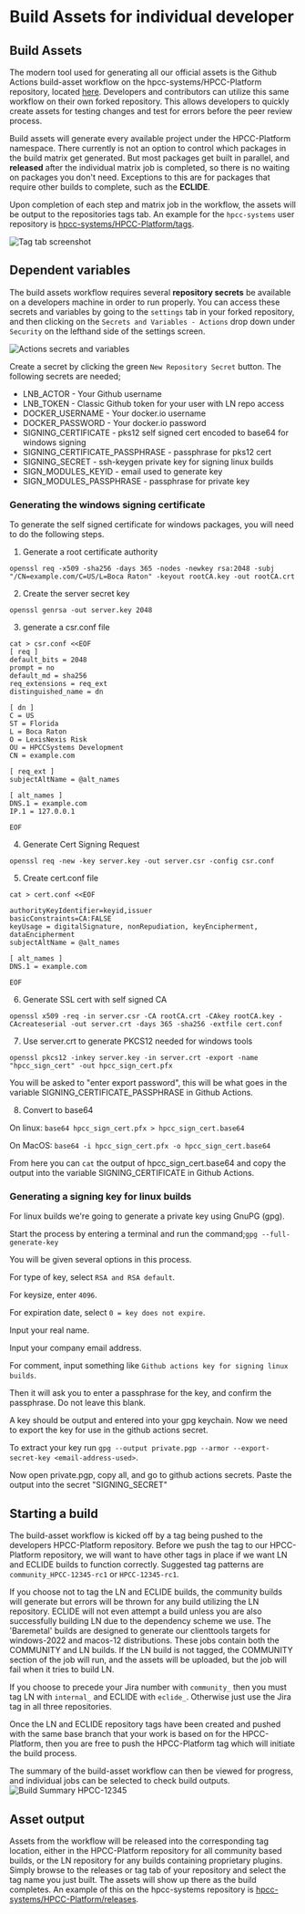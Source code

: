 # Build Assets for individual developer

## Build Assets
The modern tool used for generating all our official assets is the Github Actions build-asset workflow on the hpcc-systems/HPCC-Platform repository, located [here](https://github.com/hpcc-systems/HPCC-Platform/actions/workflows/build-assets.yml).  Developers and contributors can utilize this same workflow on their own forked repository. This allows developers to quickly create assets for testing changes and test for errors before the peer review process.

Build assets will generate every available project under the HPCC-Platform namespace. There currently is not an option to control which packages in the build matrix get generated.  But most packages get built in parallel, and __released__ after the individual matrix job is completed, so there is no waiting on packages you don't need. Exceptions to this are for packages that require other builds to complete, such as the __ECLIDE__.

Upon completion of each step and matrix job in the workflow, the assets will be output to the repositories tags tab.  An example for the `hpcc-systems` user repository is [hpcc-systems/HPCC-Platform/tags](https://github.com/hpcc-systems/HPCC-Platform/tags).

![Tag tab screenshot](/devdoc/resources/images/repository-tag-tab.png)

## Dependent variables
The build assets workflow requires several __repository secrets__ be available on a developers machine in order to run properly.  You can access these secrets and variables by going to the `settings` tab in your forked repository, and then clicking on the `Secrets and Variables - Actions` drop down under `Security` on the lefthand side of the settings screen.

![Actions secrets and variables](/devdoc/resources/images/actions-secrets-and-variables.png)

Create a secret by clicking the green `New Repository Secret` button.  The following secrets are needed;

* LNB_ACTOR - Your Github username
* LNB_TOKEN - Classic Github token for your user with LN repo access
* DOCKER_USERNAME - Your docker.io username
* DOCKER_PASSWORD - Your docker.io password
* SIGNING_CERTIFICATE - pks12 self signed cert encoded to base64 for windows signing
* SIGNING_CERTIFICATE_PASSPHRASE - passphrase for pks12 cert
* SIGNING_SECRET - ssh-keygen private key for signing linux builds
* SIGN_MODULES_KEYID - email used to generate key
* SIGN_MODULES_PASSPHRASE - passphrase for private key

### Generating the windows signing certificate
To generate the self signed certificate for windows packages, you will need to do the following steps.

1. Generate a root certificate authority

```openssl req -x509 -sha256 -days 365 -nodes -newkey rsa:2048 -subj "/CN=example.com/C=US/L=Boca Raton" -keyout rootCA.key -out rootCA.crt```

2. Create the server secret key

`openssl genrsa -out server.key 2048`

3. generate a csr.conf file
```
cat > csr.conf <<EOF
[ req ]
default_bits = 2048
prompt = no
default_md = sha256
req_extensions = req_ext
distinguished_name = dn

[ dn ]
C = US
ST = Florida
L = Boca Raton
O = LexisNexis Risk
OU = HPCCSystems Development
CN = example.com

[ req_ext ]
subjectAltName = @alt_names

[ alt_names ]
DNS.1 = example.com
IP.1 = 127.0.0.1

EOF
```
4. Generate Cert Signing Request

`openssl req -new -key server.key -out server.csr -config csr.conf`

5. Create cert.conf file
```
cat > cert.conf <<EOF

authorityKeyIdentifier=keyid,issuer
basicConstraints=CA:FALSE
keyUsage = digitalSignature, nonRepudiation, keyEncipherment, dataEncipherment
subjectAltName = @alt_names

[ alt_names ]
DNS.1 = example.com

EOF
```
6. Generate SSL cert with self signed CA

`openssl x509 -req -in server.csr -CA rootCA.crt -CAkey rootCA.key -CAcreateserial -out server.crt -days 365 -sha256 -extfile cert.conf`

7. Use server.crt to generate PKCS12 needed for windows tools

`openssl pkcs12 -inkey server.key -in server.crt -export -name "hpcc_sign_cert" -out hpcc_sign_cert.pfx`

You will be asked to "enter export password", this will be what goes in the variable SIGNING_CERTIFICATE_PASSPHRASE in Github Actions.

8. Convert to base64

On linux:
`base64 hpcc_sign_cert.pfx > hpcc_sign_cert.base64`

On MacOS:
`base64 -i hpcc_sign_cert.pfx -o hpcc_sign_cert.base64`

From here you can `cat` the output of hpcc_sign_cert.base64 and copy the output into the variable SIGNING_CERTIFICATE in Github Actions.

### Generating a signing key for linux builds
For linux builds we're going to generate a private key using GnuPG (gpg).

Start the process by entering a terminal and run the command;`gpg --full-generate-key`

You will be given several options in this process. 

For type of key, select `RSA and RSA default`. 

For keysize, enter `4096`.

For expiration date, select `0 = key does not expire`.

Input your real name.

Input your company email address.

For comment, input something like `Github actions key for signing linux builds`.

Then it will ask you to enter a passphrase for the key, and confirm the passphrase.  Do not leave this blank.

A key should be output and entered into your gpg keychain.  Now we need to export the key for use in the github actions secret.

To extract your key run `gpg --output private.pgp --armor --export-secret-key <email-address-used>`.

Now open private.pgp, copy all, and go to github actions secrets. Paste the output into the secret "SIGNING_SECRET"

## Starting a build
The build-asset workflow is kicked off by a tag being pushed to the developers HPCC-Platform repository.  Before we push the tag to our HPCC-Platform repository, we will want to have other tags in place if we want LN and ECLIDE builds to function correctly.  Suggested tag patterns are `community_HPCC-12345-rc1` or `HPCC-12345-rc1`.

If you choose not to tag the LN and ECLIDE builds, the community builds will generate but errors will be thrown for any build utilizing the LN repository.  ECLIDE will not even attempt a build unless you are also successfully building LN due to the dependency scheme we use.  The 'Baremetal' builds are designed to generate our clienttools targets for windows-2022 and macos-12 distributions. These jobs contain both the COMMUNITY and LN builds. If the LN build is not tagged, the COMMUNITY section of the job will run, and the assets will be uploaded, but the job will fail when it tries to build LN.

If you choose to precede your Jira number with `community_` then you must tag LN with `internal_` and ECLIDE with `eclide_`.  Otherwise just use the Jira tag in all three repositories.

Once the LN and ECLIDE repository tags have been created and pushed with the same base branch that your work is based on for the HPCC-Platform, then you are free to push the HPCC-Platform tag which will initiate the build process.

The summary of the build-asset workflow can then be viewed for progress, and individual jobs can be selected to check build outputs.
![Build Summary HPCC-12345](/devdoc/resources/images/HPCC-12345-build-in-progress.png)

## Asset output

Assets from the workflow will be released into the corresponding tag location, either in the HPCC-Platform repository for all community based builds, or the LN repository for any builds containing proprietary plugins.  Simply browse to the releases or tag tab of your repository and select the tag name you just built. The assets will show up there as the build completes.  An example of this on the hpcc-systems repository is [hpcc-systems/HPCC-Platform/releases](https://github.com/hpcc-systems/HPCC-Platform/releases).